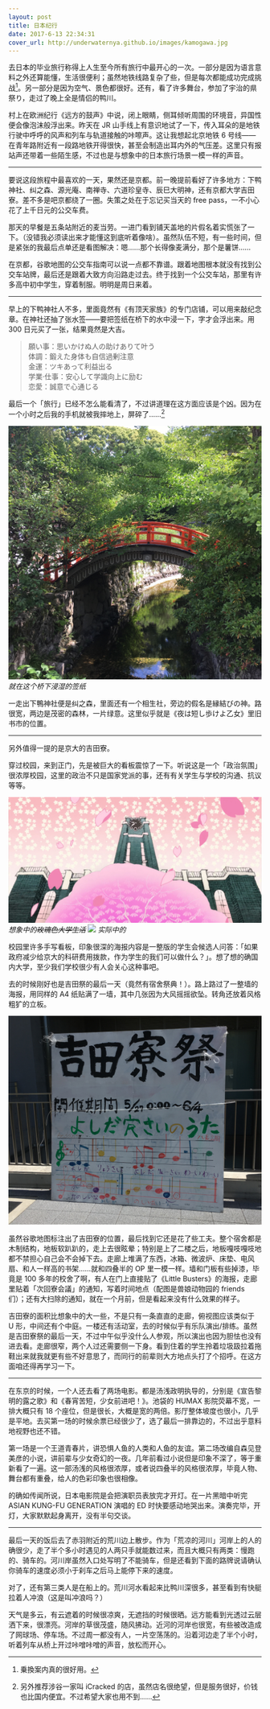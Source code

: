 ```yaml
---
layout: post
title: 日本纪行
date: 2017-6-13 22:34:31
cover_url: http://underwaternya.github.io/images/kamogawa.jpg
---
```



去日本的毕业旅行称得上人生至今所有旅行中最开心的一次。一部分是因为语言意料之外还算能懂，生活很便利；虽然地铁线路复杂了些，但是每次都能成功完成挑战[^1]。另一部分是因为空气、景色都很好。还有，看了许多舞台，参加了宇治的県祭り，走过了晚上全是情侣的鸭川。

村上在欧洲纪行《远方的鼓声》中说，闭上眼睛，侧耳倾听周围的环境音，异国性便会像泡沫般浮出来。昨天在 JR 山手线上有意识地试了一下，传入耳朵的是地铁行驶中呼呼的风声和列车与轨道接触的咔嚓声。这让我想起北京地铁 6 号线——在青年路附近有一段路地铁开得很快，甚至会制造出耳内外的气压差。这里只有报站声还带着一些陌生感，不过也是与想象中的日本旅行场景一模一样的声音。

---

要说这段旅程中最喜欢的一天，果然还是京都。前一晚提前看好了许多地方：下鸭神社、纠之森、源光庵、南禅寺、六道珍皇寺、辰巳大明神，还有京都大学吉田寮。差不多是吧京都绕了一圈。失策之处在于忘记买当天的 free pass，一不小心花了上千日元的公交车费。

那天的早餐是五条站附近的麦当劳。一进门看到铺天盖地的片假名着实慌张了一下。（没错我必须读出来才能懂这到底听着像啥）。虽然队伍不短，有一些时间，但是紧张的我最后点单还是看图解决：嗯……那个长得像麦满分，那个是薯饼……

在京都，谷歌地图的公交车指南可以说一点都不靠谱。跟着地图根本就没有找到公交车站牌，最后还是跟着大致方向沿路走过去。终于找到一个公交车站，那里有许多高中初中学生，穿着制服。明明是周日来着。

---
早上的下鸭神社人不多，里面竟然有《有顶天家族》的专门店铺，可以用来敲纪念章。在神社还抽了张水签——要把签纸在桥下的水中浸一下，字才会浮出来。用 300 日元买了一张，结果竟然是大吉。

> 願い事：思いかけぬ人の助けありて叶う<br>
> 体調：鍛えた身体も自信過剰注意<br>
> 金運：ツキあって利益出る<br>
> 学業·仕事：安心して学識向上に励む<br>
> 恋愛：誠意で心通じる<br>

最后一个「旅行」已经不怎么能看清了，不过讲道理在这方面应该是个凶。因为在一个小时之后我的手机就被我摔地上，屏碎了……[^2]

![](/images/jinjia.jpg)
*就在这个桥下浸湿的签纸*

一走出下鴨神社便是纠之森，里面还有一个相生社，旁边的假名是縁結びの神。路很宽，两边是茂密的森林，一片绿意。这里似乎就是《夜は短し歩けよ乙女》里旧书市的位置。

---
另外值得一提的是京大的吉田寮。

穿过校园，来到正门，先是被巨大的看板震惊了一下。听说这是一个「政治氛围」很浓厚校园，这里的政治不只是国家党派的事，还有有关学生与学校的沟通、抗议等等。

![](/images/yojyohan.jpg)
*想象中的<del>玫瑰色大学生活</del>*
![](/images/kyoudai.jpg)
*实际中的*

校园里许多手写看板，印象很深的海报内容是一整版的学生会候选人问答：「如果政府减少给京大的科研费用拨款，作为学生的我们可以做什么？」。想了想的确国内大学，至少我们学校很少有人会关心这种事吧。

去的时候刚好也是吉田祭的最后一天（竟然有宿舍祭典！）。路上路过了一整墙的海报，用同样的 A4 纸贴满了一墙，其中几张因为大风摇摇欲坠。转角还放着风格粗犷的立板。

![](/images/yoshidaryousaiuta.jpg)

虽然谷歌地图标注出了吉田寮的位置，最后找到它还是花了些工夫。整个宿舍都是木制结构，地板软趴趴的，走上去很眩晕；特别是上了二楼之后，地板嘎吱嘎吱地都不禁担心自己会不会掉下去。走廊上堆满了东西，冰箱、微波炉、床垫、电风扇、和人一样高的书架……就和四叠半的 OP 里一模一样。墙和门板有些掉漆，毕竟是 100 多年的校舍了啊，有人在门上直接贴了《Little Busters》的海报，走廊里贴着「次回寮会議」的通知，写着时间地点（配图是兽娘动物园的 friends 们）；还有大扫除的通知，就在一个月前，但是看起来没有什么效果的样子。

吉田寮的面积比想象中的大一些，不是只有一条直直的走廊，俯视图应该类似于 U 形，中间还有个中庭。一楼还有活动室，去的时候似乎有乐队演出/排练。虽然是吉田寮祭的最后一天，不过中午似乎没什么人参观，所以演出也因为胆怯也没有进去看。走廊很窄，两个人过还需要侧一下身。看到住着的学生拎着垃圾趿拉着拖鞋出来就我就更有些不好意思了，而同行的前辈则大方地点头打了个招呼。在这方面咱还得再学习一下。

---

在东京的时候，一个人还去看了两场电影。都是汤浅政明执导的，分别是《宣告黎明的露之歌》和《春宵苦短，少女前进吧！》。池袋的 HUMAX 影院荧幕不宽，一排大概只有 18 个座位，但是很长，大概是宽的两倍。影厅整体坡度也很小，几乎是平地。去买第一场的时候余票已经很少了，选了最后一排靠边的，不过出乎意料地视野也还不错。

第一场是一个王道青春片，讲恐惧人鱼的人类和人鱼的友谊。第二场改编自森见登美彦的小说，讲前辈与少女奇幻的一夜。几年前看过小说但是印象不深了，等于重新看了一遍。这一部汤浅的风格很浓厚，或者说四叠半的风格很浓厚，毕竟人物、舞台都有重叠，给人的色彩印象也很相像。

的确如传闻所说，日本电影院是会把演职员表放完才开灯。在一片黑暗中听完 ASIAN KUNG-FU GENERATION 演唱的 ED 时快要感动地哭出来。演奏完毕，开灯，大家默默起身离开，没有半句交谈。


---

最后一天的饭后去了赤羽附近的荒川边上散步。作为「荒凉的河川」河岸上的人的确很少，走了半个多小时遇见的人两只手就能数过来，而且大概只有两类：慢跑的、骑车的。河川岸虽然入口处写明了不能骑车，但是还看到下面的路牌说请确认你骑车的速度必须小于刹车之后马上能停下来的速度。

对了，还有第三类人是在船上的。荒川河水看起来比鸭川深很多，甚至看到有快艇拉着人冲浪（这是叫冲浪吗？）

天气是多云，有云遮着的时候很凉爽，无遮挡的时候很晒。远方能看到光透过云层洒下来，很漂亮。河岸的草很茂盛，随风拂动。近河的河岸也很宽，有些被改造成了网球场、停车场。不过周一都没有人，一片空荡荡的。沿着河边走了半个小时，听着列车从桥上开过咔噌咔噌的声音，放松而开心。

[^1]: 乗換案内真的很好用。
[^2]: 另外推荐涉谷一家叫 iCracked 的店，虽然店名很绝望，但是服务很好，价钱也比国内便宜。不过希望大家也用不到……


